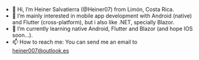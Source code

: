 - 👋 Hi, I’m Heiner Salvatierra (@Heiner07) from Limón, Costa Rica.
- 👀 I’m mainly interested in mobile app development with Android (native) and Flutter (cross-platform), but i also like .NET, specially Blazor.
- 🌱 I’m currently learning native Android, Flutter and Blazor (and hope IOS soon...).
- 📫 How to reach me: You can send me an email to heiner007@outlook.es

<!---
Heiner07/Heiner07 is a ✨ special ✨ repository because its `README.md` (this file) appears on your GitHub profile.
You can click the Preview link to take a look at your changes.
--->
